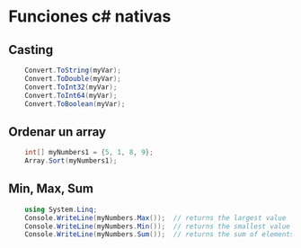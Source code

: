 # Funciones c# nativas

## Casting
```cs
    Convert.ToString(myVar);  
    Convert.ToDouble(myVar);  
    Convert.ToInt32(myVar);
    Convert.ToInt64(myVar);
    Convert.ToBoolean(myVar);
```

## Ordenar un array
```cs
    int[] myNumbers1 = {5, 1, 8, 9};
    Array.Sort(myNumbers1);
```

## Min, Max, Sum
```cs
    using System.Linq;
    Console.WriteLine(myNumbers.Max());  // returns the largest value
    Console.WriteLine(myNumbers.Min());  // returns the smallest value
    Console.WriteLine(myNumbers.Sum());  // returns the sum of elements
```